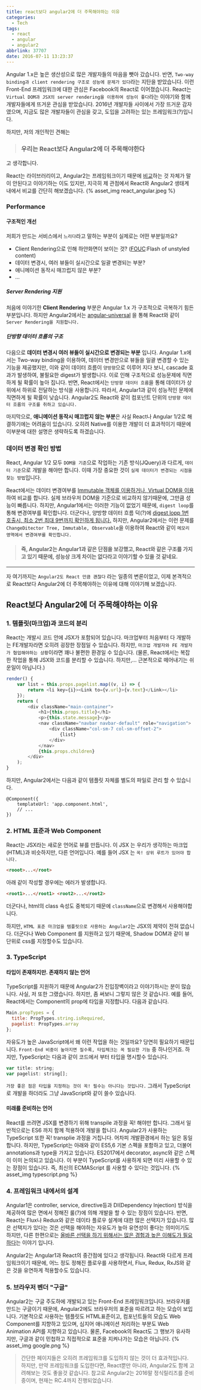 ```yaml
---
title: react보다 angular2에 더 주목해야하는 이유
categories:
  - Tech
tags:
  - react
  - angular
  - angular2
abbrlink: 37707
date: 2016-07-11 13:23:37
---
```


Angular 1.x은 높은 생산성으로 많은 개발자들의 마음을 뺏아 갔습니다. 반면, `Two-way binding과 client rendering 구조로 성능에 문제가 있다`라는 지탄을 받았습니다.
이런 Front-End 프레임워크에 대한 관심은 Facebook의 React로 이어졌습니다.
React는 `Virtual DOM과 JSX의 server rendering을 이용하여 성능이 좋다`라는 이야기와 함께 개발자들에게 뜨거운 관심을 받았습니다. 2016년 개발자들 사이에서 가장 뜨거운 감자였으며, 지금도 많은 개발자들이 관심을 갖고, 도입을 고려하는 있는 프레임워크(?)입니다.

하지만, 저의 개인적인 견해는

> ### 우리는 React보다 Angular2에 더 주목해야한다

고 생각합니다.

React는 라이브러리이고, Angular2는 프레임워크이기 때문에 [비교](https://medium.freecodecamp.com/angular-2-versus-react-there-will-be-blood-66595faafd51#.6xe92bylv)하는 것 자체가 말이 안된다고 이야기하는 이도 있지만, 지극히 제 관점에서 React와 Angular2 생태계 내에서 비교를 간단히 해보겠습니다.
{% asset_img react_angular.jpeg %}

### Performance

#### 구조적인 개선

저희가 만드는 서비스에서 `느리다`라고 말하는 부분이 실제로는 어떤 부분일까요?

- Client Rendering으로 인해 하얀화면이 보이는 것? ([FOUC](http://netil.github.io/slides/angularjs/#/17):Flash of unstyled content)
- 데이터 변경시, 여러 뷰들이 실시간으로 일괄 변경되는 부분?
- 애니메이션 동작시 매끄럽지 않은 부분?
- ...

##### Server Rendering 지원

처음에 이야기한 **Client Rendering** 부분은 Angular 1.x 가 구조적으로 극복하기 힘든부분입니다. 하지만 Angular2에서는 [angular-universal](https://github.com/angular/universal) 을 통해 React와 같이 `Server Rendering을 지원합니다.`

##### 단방향 데이터 흐름의 구조

다음으로 **데이터 변경시 여러 뷰들이 실시간으로 변경되는 부분** 입니다.
Angular 1.x에서는 Two-way binding을 이용하여, 데이터 변경만으로 뷰들을 일괄 변경할 수 있는 기능을 제공했지만, 이와 같이 데이터 흐름이 `양방향`으로 이루어 지다 보니, cascade 효과가 발생하여, 불필요한 digest가 발생합니다. 이로 인해 구조적으로 성능문제에 직면하게 될 확률이 높아 집니다.
반면, React에서는 `단방향 데이터 흐름`을 통해 데이터가 상위에서 하위로 전달하는 방식을 사용합니다. 따라서, Angular1과 같이 성능적인 문제에 직면하게 될 확률이 낮습니다.
Angular2도 React와 같이 컴포넌트 단위의 `단방향 데이터 흐름의 구조를 취하고 있습니다.`

마지막으로, **애니메이션 동작시 매끄럽지 않는 부분**은 사실 React나 Angular 1/2로 해결하기에는 어려움이 있습니다. 오히려 Native를 이용한 개발이 더 효과적이기 때문에 이부분에 대한 설명은 생략하도록 하겠습니다.

### 데이터 변경 확인 방법

React, Angular 1/2 모두 `DOM을 기준`으로 작업하는 기존 방식(JQuery)과 다르게, `데이터 기준`으로 개발을 해야만 합니다. 이때 가장 중요한 것이 `실제 데이터가 변경되는 시점을 찾는 방법`입니다.

React에서는 데이터 변경여부를 [Immutable 객체를 이용하거나, Virtual DOM을 이용](https://github.com/studye/react/wiki/%5BChapter-7-Performance-Tunning%5D#react%EC%9D%98-%EC%84%B1%EB%8A%A5%EC%9D%84-%EA%B2%B0%EC%A0%95-%EC%A7%93%EB%8A%94-%EC%9A%94%EC%86%8C)하여 비교를 합니다. 실제 브라우저 DOM을 기준으로 비교하지 않기때문에, 그만큼 성능이 빠릅니다. 하지만, Angular1에서는 이러한 기능이 없었기 때문에, `digest loop`를 통해 변경여부를 확인합니다. 더군다나, 양방향 데이터 흐름 덕(?)에 [digest lopp 1번 호출시, 최소 2번 최대 9번까지 확인하게 됩니다.](https://sculove.github.io/slides/seeAngularJSthroughCases/#/3/3)
하지만, Angular2에서는 이런 문제를 `ChangeDitector Tree, Immutable, Observable`을 이용하여 React와 같이 `메모리 영역에서 변경여부를 확인합니다.`

> #### 즉, Angular2는 Angular1과 같은 단점을 보강했고, React와 같은 구조를 가지고 있기 때문에, 성능상 크게 차이는 없다라고 이야기할 수 있을 것 같네요.

---

자 여기까지는 `Angular2도 React 만큼 괜찮다` 라는 일종의 변론이었고, 이제 본격적으로 React보다 Angular2에 더 주목해야하는 이유에 대해 이야기해 보겠습니다.

## React보다 Angular2에 더 주목해야하는 이유

### 1. 템플릿(마크업)과 코드의 분리

React는 개발시 코드 안에 JSX가 포함되어 있습니다. 마크업부터 처음부터 다 개발하는 FE개발자라면 오히려 굉장한 장점일 수 있습니다. 하지만, `마크업 개발자와 FE 개발자가 협업해야하는 상황`이라면 꽤나 불편한 환경일 수 있습니다. (물론, React에서는 복잡한 작업을 통해 JSX와 코드를 분리할 수 있습니다. 하지만,... 근본적으로 떼어내기는 쉬운일이 아닙니다.)

```js
render() {
	var list = this.props.pagelist.map((v, i) => {
		return <li key={i}><Link to={v.url}>{v.text}</Link></li>
	});
	return (
		<div className="main-container">
			<h1>{this.props.title}</h1>
			<p>{this.state.message}</p>
			<nav className="navbar navbar-default" role="navigation">
				<div className="col-sm-7 col-sm-offset-2">
					{list}
				</div>
			</nav>
			{this.props.children}
		</div>
	);
}
```

하지만, Angular2에서는 다음과 같이 템플릿 자체를 별도의 파일로 관리 할 수 있습니다.

```
@Component({
	templateUrl: 'app.component.html',
    // ...
})
```

### 2. HTML 표준과 Web Component

React는 JSX라는 새로운 언어로 뷰를 만듭니다. 이 JSX 는 우리가 생각하는 마크업(HTML)과 비슷하지만, 다른 언어입니다.
예를 들어 JSX 는 `꼭! 상위 루트가 있어야 합니다.`

```html
<rooot>...</root>
```

아래 같이 작성할 경우에는 에러가 발생합니다.

```html
<root1>...</root1> <root2>...</root2>
```

더군다나, html의 class 속성도 중복되기 때문에 `className`으로 변경해서 사용해야합니다.

하지만, `HTML 표준 마크업을 템플릿으로 사용하는 Angular2`는 JSX의 제약이 전혀 없습니다. 더군다나 Web Component 를 지원하고 있기 때문에, Shadow DOM과 같이 뷰 단위로 css를 지정할수도 있습니다.

### 3. TypeScript

#### 타입이 존재하지만. 존재하지 않는 언어

TypeScript를 지원하기 때문에 Angular2가 진입장벽이라고 이야기하시는 분이 많습니다. 사실, 저 또한 그랬습니다. 하지만, 좀 써보니 그렇지 않은 것 같습니다.
예를 들어, React에서는 Component의 prop에 타입을 지정합니다. 다음과 같습니다.

```js
Main.propTypes = {
  title: PropTypes.string.isRequired,
  pagelist: PropTypes.array
};
```

자유도가 높은 JavaScript에서 왜 이런 작업을 하는 것일까요? 당연히 필요하기 때문입니다. `Front-End 비중이 높아지면 질수록, 타입체크는 꼭 필요한 기능` 중 하나인거죠.
하지만, TypeScript는 다음과 같이 코드에서 부터 타입을 명시할수 있습니다.

```js
var title: string;
var pagelist: string[];
```

`가장 좋은 점은 타입을 지정하는 것이 꼭! 필수는 아니다는 것입니다.` 그래서 TypeScript로 개발을 하더라도 그냥 JavaScript와 같이 쓸수 있습니다.

#### 미래를 준비하는 언어

React를 쓰려면 JSX를 변경하기 위해 transpile 과정을 꼭! 해야만 합니다. 그래서 일반적으로는 ES6 까지 함께 적용하여 개발을 합니다.
Angular2가 사용하는 TypeScript 또한 꼭! transplie 과정을 거칩니다. 어차피 개발환경에서 하는 일은 동일합니다.
하지만, TypeScript는 아래와 같이 ES5,6 기본 스펙을 포함하고 있고, 더불어 annotations과 type을 가지고 있습니다. ES2017에서 decorator, async와 같은 스펙이 이미 논의되고 있습니다. 이 부분이 TypeScript를 사용하게 되면 미리 사용할 수 있는 장점이 있습니다. 즉, 최신의 ECMAScript 를 사용할 수 있다는 것입니다.
{% asset_img typescript.png %}

### 4. 프레임워크 내에서의 설계

Angular1은 controller, service, directive등과 DI(Dependency Injection) 방식을 제공하여 많은 면에서 정해진 룰(?)에 의해 개발을 할 수 있는 장점이 있습니다. 반면, React는 Flux나 Redux와 같은 데이타 플로우 설계에 대한 많은 선택지가 있습니다.
많은 선택지가 있다는 것은 선택을 해야하는 자유도가 높아 유연성이 좋다는 의미이기도 하지만, 다른 한편으로는 [올바른 선택을 하기 위해서는 많은 경험과 높은 이해도가 필요하다](http://huns.me/development/1953)는 이야기 입니다.

Angular2는 Angular1과 React의 중간점에 있다고 생각됩니다. React와 다르게 프레임워크이기 때문에, 어느 정도 정해진 플로우를 사용하면서, Flux, Redux, RxJS와 같은 것을 유연하게 적용할수도 있습니다.

### 5. 브라우저 벤더 "구글"

Angular2는 구글 주도하에 개발되고 있는 Front-End 프레임워크입니다. 브라우저를 만드는 구글이기 때문에, Angular2에도 브라우저의 표준을 따르려고 하는 모습이 보입니다. 기본적으로 사용하는 템플릿도 HTML표준이고, 컴포넌트들의 모습도 Web Component를 지향하고 있으며, 심지어 애니메이션 처리하는 부분도 Web Animation API를 지향하고 있습니다.
물론, Facebook의 React도 그 행보가 유사하지만, 구글과 같이 민첩하고 직접적으로 표준을 지켜나가는 모습은 아닙니다.
{% asset_img google.png %}

> 간단한 페이지들은 오히려 프레임워크를 도입하지 않는 것이 더 효과적입니다. 하지만, 만약 프레임워크를 도입한다면, React뿐만 아니라, Angular2도 함께 고려해보는 것도 좋을것 같습니다.
> 참고로 Angular2는 2016말 정식릴리즈를 준비중이며, 현재는 RC.4까지 진행되었습니다.
